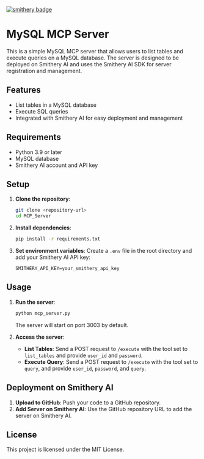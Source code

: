[![smithery badge](https://smithery.ai/badge/@aqaranewbiz/mysql-server)](https://smithery.ai/server/@aqaranewbiz/mysql-server)
# MySQL MCP Server

This is a simple MySQL MCP server that allows users to list tables and execute queries on a MySQL database. The server is designed to be deployed on Smithery AI and uses the Smithery AI SDK for server registration and management.

## Features
- List tables in a MySQL database
- Execute SQL queries
- Integrated with Smithery AI for easy deployment and management

## Requirements
- Python 3.9 or later
- MySQL database
- Smithery AI account and API key

## Setup
1. **Clone the repository**:
   ```bash
   git clone <repository-url>
   cd MCP_Server
   ```

2. **Install dependencies**:
   ```bash
   pip install -r requirements.txt
   ```

3. **Set environment variables**:
   Create a `.env` file in the root directory and add your Smithery AI API key:
   ```
   SMITHERY_API_KEY=your_smithery_api_key
   ```

## Usage
1. **Run the server**:
   ```bash
   python mcp_server.py
   ```
   The server will start on port 3003 by default.

2. **Access the server**:
   - **List Tables**: Send a POST request to `/execute` with the tool set to `list_tables` and provide `user_id` and `password`.
   - **Execute Query**: Send a POST request to `/execute` with the tool set to `query`, and provide `user_id`, `password`, and `query`.

## Deployment on Smithery AI
1. **Upload to GitHub**: Push your code to a GitHub repository.
2. **Add Server on Smithery AI**: Use the GitHub repository URL to add the server on Smithery AI.

## License
This project is licensed under the MIT License. 